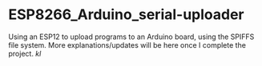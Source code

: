 # ESP8266_Arduino_serial-uploader
Using an ESP12 to upload programs to an Arduino board, using the SPIFFS file system.
More explanations/updates will be here once I complete the project.
<em>kl</em>
